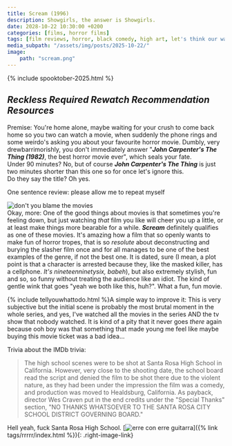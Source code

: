 ```yaml
---
title: Scream (1996)
description: Showgirls, the answer is Showgirls.
date: 2028-10-22 10:30:00 +0200
categories: [films, horror films]
tags: [film reviews, horror, black comedy, high art, let's think our way out, movies that tell you what you should do, pretty metal, RRRRR, the writer's barely-disguised fetish, vhs nostalgia, spooktober 2025, they say the title]
media_subpath: "/assets/img/posts/2025-10-22/"
image:
    path: "scream.png"
---
```

{% include spooktober-2025.html %}
## *Reckless Required Rewatch Recommendation Resources*
<span class="reviewsection">Premise:</span> You're home alone, maybe waiting for your crush to come back home so you two can watch a movie, when suddenly the phone rings and some weirdo's asking you about your favourite horror movie. Dumbly, very drewbarrimorishly, you don't immediately answer "***John Carpenter's The Thing (1982)***, the best horror movie ever", which seals your fate.<br/>
<span class="reviewsection">Under 90 minutes?</span> No, but of course ***John Carpenter's The Thing*** is just two minutes shorter than this one so for once let's ignore this.<br/>
<span class="reviewsection">Do they say the title?</span> Oh yes.

<span class="reviewsection">One sentence review:</span> please allow me to repeat myself

![don't you blame the movies](../2025-04-16/dontyoublamethemovies.gif)<br/>
<span class="reviewsection">Okay, more:</span> One of the good things about movies is that sometimes you're feeling down, but just watching *that* film you like will cheer you up a little, or at least make things more bearable for a while. ***Scream*** definitely qualifies as one of these movies. It's amazing how a film that so openly wants to make fun of horror tropes, that is so *resolute* about deconstructing and burying the slasher film once and for all manages to be one of the best examples of the genre, if not the best one. It is dated, sure (I mean, a plot point is that a character is arrested because they, like the masked killer, has a cellphone. *It's nineteenninetysix, babeh*), but also extremely stylish, fun and so, so funny without treating the audience like an idiot. The kind of gentle wink that goes "yeah we both like this, huh?". What a fun, fun movie.<br/>

{% include tellyouwhattodo.html %}<span class="reviewsection">A simple way to improve it:</span> This is very subjective but the initial scene is probably the most brutal moment in the whole series, and yes, I've watched all the movies in the series AND the tv show that nobody watched. It is kind of a pity that it never goes *there* again because ooh boy was that something that made young me feel like maybe buying this movie ticket was a bad idea...

<span class="reviewsection">Trivia about the IMDb trivia:</span>
> The high school scenes were to be shot at Santa Rosa High School in California. However, very close to the shooting date, the school board read the script and denied the film to be shot there due to the violent nature, as they had been under the impression the film was a comedy, and production was moved to Healdsburg, California. As payback, director Wes Craven put in the end credits under the "Special Thanks" section, "NO THANKS WHATSOEVER TO THE SANTA ROSA CITY SCHOOL DISTRICT GOVERNING BOARD."

Hell yeah, fuck Santa Rosa High School.
[![erre con erre guitarra](../../important-crap/erreconerre.png)]({% link tags/rrrrr/index.html %}){: .right-image-link}
